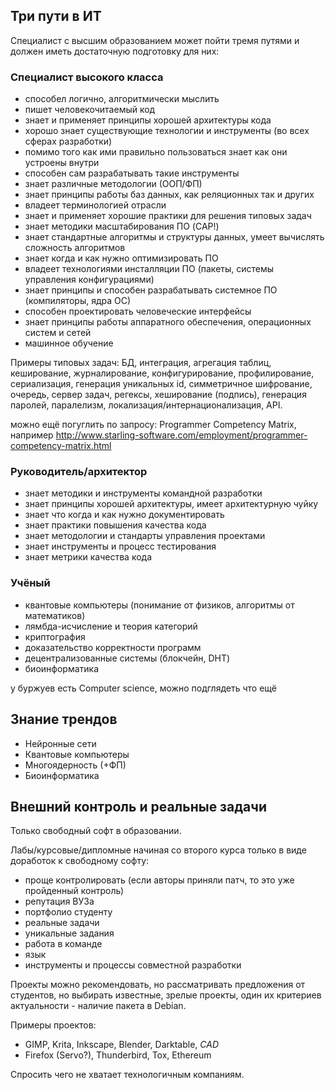 
## Три пути в ИТ

Специалист с высшим образованием может пойти тремя путями и должен иметь достаточную подготовку для них:

### Специалист высокого класса

* способел логично, алгоритмически мыслить
* пишет человекочитаемый код
* знает и применяет принципы хорошей архитектуры кода
* хорошо знает существующие технологии и инструменты (во всех сферах разработки)
* помимо того как ими правильно пользоваться знает как они устроены внутри
* способен сам разрабатывать такие инструменты
* знает различные методологии (ООП/ФП)
* знает принципы работы баз данных, как реляционных так и других
* владеет терминологией отрасли
* знает и применяет хорошие практики для решения типовых задач
* знает методики масштабирования ПО (CAP!)
* знает стандартные алгоритмы и структуры данных, умеет вычислять сложность алгоритмов
* знает когда и как нужно оптимизировать ПО
* владеет технологиями инсталляции ПО (пакеты, системы управления конфигурациями)
* знает принципы и способен разрабатывать системное ПО (компиляторы, ядра ОС)
* способен проектировать человеческие интерфейсы
* знает принципы работы аппаратного обеспечения, операционных систем и сетей
* машинное обучение

Примеры типовых задач: БД, интеграция, агрегация таблиц, кеширование, журналирование, конфигурирование,
профилирование, сериализация, генерация уникальных id, симметричное шифрование, очередь, сервер задач,
регексы, хеширование (подпись), генерация паролей, паралелизм, локализация/интернационализация, API.

можно ещё погуглить по запросу: Programmer Competency Matrix, например
http://www.starling-software.com/employment/programmer-competency-matrix.html

### Руководитель/архитектор

* знает методики и инструменты командной разработки
* знает принципы хорошей архитектуры, имеет архитектурную чуйку
* знает что когда и как нужно документировать
* знает практики повышения качества кода
* знает методологии и стандарты управления проектами
* знает инструменты и процесс тестирования
* знает метрики качества кода

### Учёный

* квантовые компьютеры (понимание от физиков, алгоритмы от математиков)
* лямбда-исчисление и теория категорий
* криптография
* доказательство корректности программ
* децентрализованные системы (блокчейн, DHT)
* биоинформатика

у буржуев есть Computer science, можно подглядеть что ещё

## Знание трендов

* Нейронные сети
* Квантовые компьютеры
* Многоядерность (+ФП)
* Биоинформатика

## Внешний контроль и реальные задачи

Только свободный софт в образовании.

Лабы/курсовые/дипломные начиная со второго курса только в виде доработок к свободному софту:
* проще контролировать (если авторы приняли патч, то это уже пройденный контроль)
* репутация ВУЗа
* портфолио студенту
* реальные задачи
* уникальные задания
* работа в команде
* язык
* инструменты и процессы совместной разработки

Проекты можно рекомендовать, но рассматривать предложения от студентов, но выбирать известные, зрелые проекты, один их критериев актуальности - наличие пакета в Debian.

Примеры проектов:
* GIMP, Krita, Inkscape, Blender, Darktable, *CAD*
* Firefox (Servo?), Thunderbird, Tox, Ethereum

Спросить чего не хватает технологичным компаниям.
